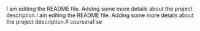 I am editing the README file. Adding some more details about the project description.I am editing the README file. Adding some more details about the project description.# coursera1
se
